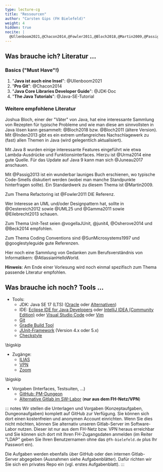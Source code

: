 ```yaml
---
type: lecture-cg
title: "Ressourcen"
author: "Carsten Gips (FH Bielefeld)"
weight: 4
hidden: true
nocite: |
  @Ullenboom2021,@Chacon2014,@Fowler2011,@Bloch2018,@Martin2009,@Passig2013,@Urma2014
---
```



## Was brauche ich? Literatur ...

### Basics ("Must Have"!)

1.  "**Java ist auch eine Insel**": @Ullenboom2021
2.  "**Pro Git**": @Chacon2014
3.  "**Java Core Libraries Developer Guide**": @JDK-Doc
4.  "**The Java Tutorials**": @Java-SE-Tutorial

### Weitere empfohlene Literatur

Joshua Bloch, einer der "Väter" von Java, hat eine interessante Sammlung von Rezepten für
typische Probleme und wie man diese am sinnvollsten in Java lösen kann gesammelt: @Bloch2018
bzw. @Bloch2011 (ältere Version). Mit @Inden2013 gibt es ein extrem umfangreiches Nachschlagewerk
zu (fast) allen Themen in Java (wird gelegentlich aktualisiert).

Mit Java 8 wurden einige interessante Features eingeführt wie etwa Lambda-Ausdrücke und
Funktionsinterfaces. Hierzu ist @Urma2014 eine gute Quelle. Für das Update auf Java 9 kann
man sich @Juneau2017 anschauen.

Mit @Passig2013 ist ein wunderbar launiges Buch erschienen, wo typische Code-Smells diskutiert
werden (wobei man manche Standpunkte hinterfragen sollte). Ein Standardwerk zu diesem Thema
ist @Martin2009.

Zum Thema Refactoring ist @Fowler2011 DIE Referenz.

Wer Interesse an UML und/oder Designpattern hat, sollte in @Oestereich2012 sowie @UML25 und
@Gamma2011 sowie @Eilebrecht2013 schauen.

Zum Thema Unit-Test seien @vogellaJUnit, @junit4, @Osherove2014 und @Beck2014 empfohlen.

Zum Thema Coding Conventions sind @SunMicrosystems1997 und @googlestyleguide gute Referenzen.

Hier noch eine Sammlung von Gedanken zum Berufsverständnis von Informatikern: @AtlassianHelloWorld.

**Hinweis**: Am Ende einer Vorlesung wird noch einmal spezifisch zum Thema passende Literatur empfohlen.


## Was brauche ich noch? Tools ...

*   Tools:
    *   JDK: Java SE 17 (LTS) ([Oracle](https://www.oracle.com/java/technologies/downloads/) oder [Alternativen](https://code.visualstudio.com/docs/languages/java#_install-a-java-development-kit-jdk))
    *   IDE: [Eclipse IDE for Java Developers](https://www.eclipse.org/downloads/)
        oder [IntelliJ IDEA (Community Edition)](https://www.jetbrains.com/idea/)
        oder [Visual Studio Code](https://code.visualstudio.com/)
        oder [Vim](https://www.vim.org/)
    *   [Git](https://git-scm.com/)
    *   [Gradle Build Tool](https://gradle.org/)
    *   [JUnit-Framework](https://junit.org/) (Version 4.x oder 5.x)
    *   [Checkstyle](https://checkstyle.org/)

\bigskip

*   Zugänge:
    *   [ILIAS](https://www.fh-bielefeld.de/elearning/goto.php?target=crs_1015325&client_id=FH-Bielefeld)
    *   [VPN](https://www.fh-bielefeld.de/dvz/it-services/vpn)
    *   [Zoom](https://www.fh-bielefeld.de/dvz/zoom)

\bigskip

<!-- TODO: Konkrete Links zu den späteren Repos einbauen -->
*   Vorgaben (Interfaces, Testsuiten, ...)
    *   [GitHub: PM-Dungeon](https://github.com/PM-Dungeon/pm-s22-vorgaben)
    *   [Alternative Gitlab im SW-Labor](http://git03-ifm-min.ad.fh-bielefeld.de/cagix/pm-s22-vorgaben) (**nur aus dem FH-Netz/VPN**)

::: notes
Wir stellen die Unterlagen und Vorgaben (Konzeptaufgaben, Dungeonaufgaben) komplett auf GitHub zur Verfügung.
Sie können sich dort einen kostenfreien und anonymen Account einrichten. Wenn Sie dies nicht möchten, können
Sie alternativ unseren Gitlab-Server im Software-Labor nutzen. Dieser ist nur aus dem FH-Netz bzw. VPN heraus
erreichbar und Sie können sich dort mit Ihren FH-Zugangsdaten anmelden (im Reiter "LDAP" geben Sie Ihren
Benutzernamen ohne das `@fh-bielefeld.de` plus Ihr Passwort ein).

Die Aufgaben werden ebenfalls über GitHub oder den internen Gitlab-Server abgegeben (Ausnahmen siehe Aufgabenblätter).
Dafür richten wir Sie sich ein privates Repo ein (vgl. erstes Aufgabenblatt).
:::
